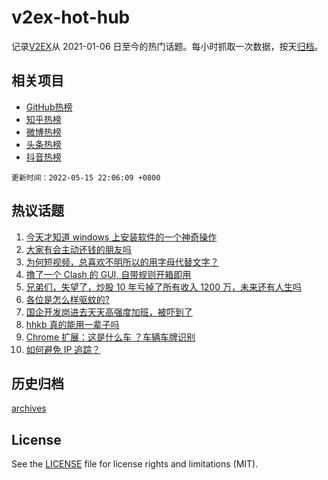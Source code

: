 # v2ex-hot-hub

 记录[V2EX](https://www.v2ex.com/)从 2021-01-06 日至今的热门话题。每小时抓取一次数据，按天[归档](archives)。
 
 ## 相关项目

- [GitHub热榜](https://github.com/snaildev/github-hot-hub)
- [知乎热榜](https://github.com/snaildev/zhihu-hot-hub)
- [微博热榜](https://github.com/snaildev/weibo-hot-hub)
- [头条热榜](https://github.com/snaildev/toutiao-hot-hub)
- [抖音热榜](https://github.com/snaildev/douyin-hot-hub)


 `更新时间：2022-05-15 22:06:09 +0800`

## 热议话题

1. [今天才知道 windows 上安装软件的一个神奇操作](https://www.v2ex.com/t/852875)
1. [大家有会主动还钱的朋友吗](https://www.v2ex.com/t/852921)
1. [为何短视频，总喜欢不明所以的用字母代替文字？](https://www.v2ex.com/t/852866)
1. [撸了一个 Clash 的 GUI, 自带规则开箱即用](https://www.v2ex.com/t/852908)
1. [兄弟们，失望了，炒股 10 年亏掉了所有收入 1200 万，未来还有人生吗](https://www.v2ex.com/t/852971)
1. [各位是怎么样驱蚊的?](https://www.v2ex.com/t/852918)
1. [国企开发岗进去天天高强度加班，被吓到了](https://www.v2ex.com/t/852956)
1. [hhkb 真的能用一辈子吗](https://www.v2ex.com/t/852950)
1. [Chrome 扩展：这是什么车 ？车辆车牌识别](https://www.v2ex.com/t/852902)
1. [如何避免 IP 追踪？](https://www.v2ex.com/t/852966)

## 历史归档

[archives](archives)

## License

See the [LICENSE](LICENSE) file for license rights and limitations (MIT).

